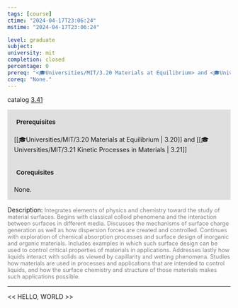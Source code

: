 ```yaml
---
tags: [course]
ctime: "2024-04-17T23:06:24"
mstime: "2024-04-17T23:06:24"

level: graduate
subject: 
university: mit
completion: closed
percentage: 0
prereq: "<🎓Universities/MIT/3.20 Materials at Equilibrium> and <🎓Universities/MIT/3.21 Kinetic Processes in Materials>"
coreq: "None."
---
```


catalog [3.41](http://student.mit.edu/catalog/m3a.html#3.41)

<span style="display: block; padding: 15px; background-color: rgb(100, 100, 100, 0.2);"><font id="m_prereq2962_0" style="display: block; font-family: Arial, sans-serif; font-weight: bold; padding: 5px">Prerequisites</font><br><span id="prereq2962_0">[[🎓Universities/MIT/3.20 Materials at Equilibrium | 3.20]] and [[🎓Universities/MIT/3.21 Kinetic Processes in Materials | 3.21]]</span></span>
<span style="display: block; padding: 15px; background-color: rgb(100, 100, 100, 0.2);"><font id="m_coreq2962_0" style="display: block; font-family: Arial, sans-serif; font-weight: bold; padding: 5px">Corequisites</font><br><span id="coreq2962_0">None.</span></span>

<font style="">Description:</font>
<font style="color: grey; font-size: 0.8rem;">Integrates elements of physics and chemistry toward the study of material surfaces. Begins with classical colloid phenomena and the interaction between surfaces in different media. Discusses the mechanisms of surface charge generation as well as how dispersion forces are created and controlled. Continues with exploration of chemical absorption processes and surface design of inorganic and organic materials. Includes examples in which such surface design can be used to control critical properties of materials in applications. Addresses lastly how liquids interact with solids as viewed by capillarity and wetting phenomena. Studies how materials are used in processes and applications that are intended to control liquids, and how the surface chemistry and structure of those materials makes such applications possible.</font>



---

<< HELLO, WORLD >>

